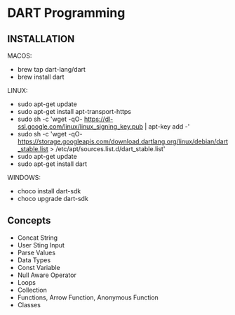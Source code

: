 # DART Programming

## INSTALLATION

MACOS:

- brew tap dart-lang/dart
- brew install dart

LINUX:

- sudo apt-get update
- sudo apt-get install apt-transport-https
- sudo sh -c 'wget -qO- https://dl-ssl.google.com/linux/linux_signing_key.pub | apt-key add -'
- sudo sh -c 'wget -qO- https://storage.googleapis.com/download.dartlang.org/linux/debian/dart_stable.list > /etc/apt/sources.list.d/dart_stable.list'
- sudo apt-get update
- sudo apt-get install dart

WINDOWS:

- choco install dart-sdk
- choco upgrade dart-sdk

## Concepts

- Concat String
- User Sting Input
- Parse Values
- Data Types
- Const Variable
- Null Aware Operator
- Loops
- Collection
- Functions, Arrow Function, Anonymous Function
- Classes
